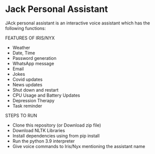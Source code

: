 # Jack Personal Assistant

JAck personal assistant is an interactive voice assistant which has the following functions:

FEATURES OF IRIS/NYX
- Weather
- Date, Time
- Password generation
- WhatsApp message
- Email
- Jokes
- Covid updates
- News updates
- Shut down and restart
- CPU Usage and Battery Updates
- Depression Therapy
- Task reminder

STEPS TO RUN
- Clone this repository (or Download zip file)
- Download NLTK Libraries
- Install dependencies using from pip install
- Run the python 3.9 interpreter
- Give voice commands to Iris/Nyx mentioning the assistant name


